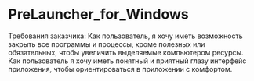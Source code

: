 # PreLauncher_for_Windows
Требования заказчика:
Как пользователь, я хочу иметь возможность закрыть все программы и процессы, кроме полезных или обязательных, чтобы увеличить выделяемые компьютером ресурсы. 
Как пользователь я хочу иметь понятный и приятный глазу интерфейс приложения, чтобы ориентироваться в приложении с комфортом.
